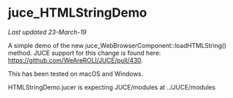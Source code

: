 # juce_HTMLStringDemo

*Last updated 23-March-19*

A simple demo of the new juce_WebBrowserComponent::loadHTMLString() method. JUCE support for this change is found here: https://github.com/WeAreROLI/JUCE/pull/430.

This has been tested on macOS and Windows.

HTMLStringDemo.jucer is expecting JUCE/modules at ../JUCE/modules
